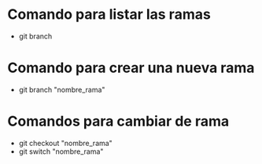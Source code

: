 # Comando para listar las ramas
- git branch 

# Comando para crear una nueva rama
- git branch "nombre_rama"

# Comandos para cambiar de rama
- git checkout "nombre_rama"
- git switch "nombre_rama"